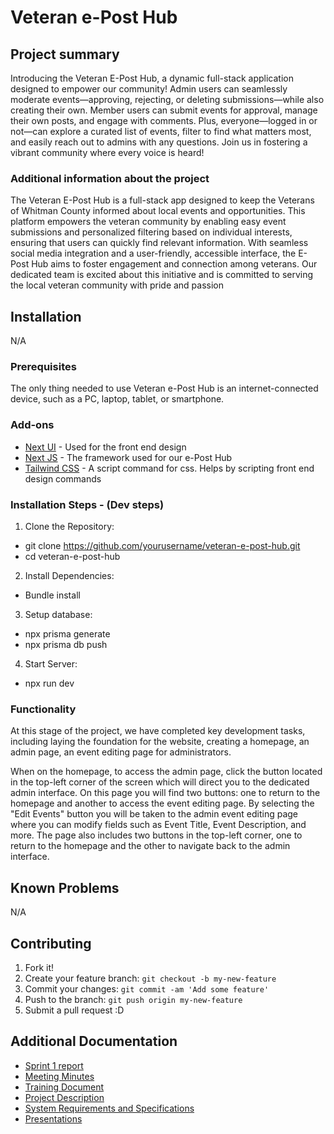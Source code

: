 # Veteran e-Post Hub

## Project summary

Introducing the Veteran E-Post Hub, a dynamic full-stack application designed to empower our community! Admin users can seamlessly moderate events—approving, rejecting, or deleting submissions—while also creating their own. Member users can submit events for approval, manage their own posts, and engage with comments. Plus, everyone—logged in or not—can explore a curated list of events, filter to find what matters most, and easily reach out to admins with any questions. Join us in fostering a vibrant community where every voice is heard!

### Additional information about the project

The Veteran E-Post Hub is a full-stack app designed to keep the Veterans of Whitman County informed about local events and opportunities. This platform empowers the veteran community by enabling easy event submissions and personalized filtering based on individual interests, ensuring that users can quickly find relevant information. With seamless social media integration and a user-friendly, accessible interface, the E-Post Hub aims to foster engagement and connection among veterans. Our dedicated team is excited about this initiative and is committed to serving the local veteran community with pride and passion

## Installation 
N/A
    
### Prerequisites

The only thing needed to use Veteran e-Post Hub is an internet-connected device, such as a PC, laptop, tablet, or smartphone.

### Add-ons

- [Next UI](nextui.org) - Used for the front end design
- [Next JS](nextjs.org) - The framework used for our e-Post Hub
- [Tailwind CSS](tailwindcss.com) - A script command for css. Helps by scripting front end design commands

### Installation Steps - (Dev steps)

1. Clone the Repository:
  - git clone https://github.com/yourusername/veteran-e-post-hub.git
  - cd veteran-e-post-hub
2. Install Dependencies:
  - Bundle install
3. Setup database:
  - npx prisma generate
  - npx prisma db push
4. Start Server:
  - npx run dev

### Functionality

At this stage of the project, we have completed key development tasks, including laying the foundation for the website, creating a homepage, an admin page, an event editing page for administrators.

When on the  homepage, to access the admin page, click the button located in the top-left corner of the screen which will direct you to the dedicated admin interface. On this page you will find two buttons: one to return to the homepage and another to access the event editing page. By selecting the "Edit Events" button you will be taken to the admin event editing page where you can modify fields such as Event Title, Event Description, and more. The page also includes two buttons in the top-left corner, one to return to the homepage and the other to navigate back to the admin interface.

## Known Problems

N/A


## Contributing

1. Fork it!
2. Create your feature branch: `git checkout -b my-new-feature`
3. Commit your changes: `git commit -am 'Add some feature'`
4. Push to the branch: `git push origin my-new-feature`
5. Submit a pull request :D

## Additional Documentation

  * [Sprint 1 report](https://github.com/mmanning95/ACME26WCV-Cpts421/blob/main/Documentation/Sprint%20Reports/Sprint%201%20Report.md)
  * [Meeting Minutes](https://github.com/mmanning95/ACME26WCV-Cpts421/blob/main/Meeting%20Minutes/MoM.md)
  * [Training Document](https://github.com/mmanning95/ACME26WCV-Cpts421/blob/main/Training/training.md)
  * [Project Description](https://github.com/mmanning95/ACME26WCV-Cpts421/blob/main/Documentation/Sprint%201%20Documentation/Project_Description.docx)
  * [System Requirements and Specifications](https://github.com/mmanning95/ACME26WCV-Cpts421/blob/main/Documentation/Sprint%201%20Documentation/Requirements_and_Specifications_Template.docx)
  * [Presentations](https://github.com/mmanning95/ACME26WCV-Cpts421/tree/main/Presentations)

